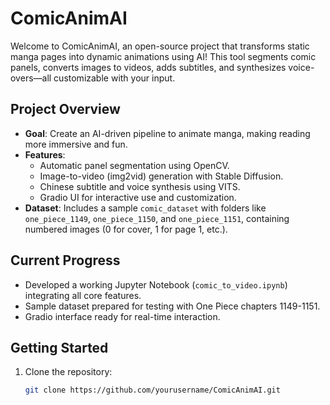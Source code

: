 # ComicAnimAI

Welcome to ComicAnimAI, an open-source project that transforms static manga pages into dynamic animations using AI! This tool segments comic panels, converts images to videos, adds subtitles, and synthesizes voice-overs—all customizable with your input.

## Project Overview
- **Goal**: Create an AI-driven pipeline to animate manga, making reading more immersive and fun.
- **Features**:
  - Automatic panel segmentation using OpenCV.
  - Image-to-video (img2vid) generation with Stable Diffusion.
  - Chinese subtitle and voice synthesis using VITS.
  - Gradio UI for interactive use and customization.
- **Dataset**: Includes a sample `comic_dataset` with folders like `one_piece_1149`, `one_piece_1150`, and `one_piece_1151`, containing numbered images (0 for cover, 1 for page 1, etc.).

## Current Progress
- Developed a working Jupyter Notebook (`comic_to_video.ipynb`) integrating all core features.
- Sample dataset prepared for testing with One Piece chapters 1149-1151.
- Gradio interface ready for real-time interaction.

## Getting Started
1. Clone the repository:
   ```bash
   git clone https://github.com/yourusername/ComicAnimAI.git
